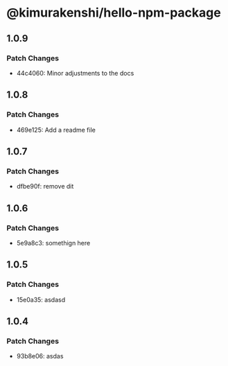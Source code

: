 # @kimurakenshi/hello-npm-package

## 1.0.9

### Patch Changes

- 44c4060: Minor adjustments to the docs

## 1.0.8

### Patch Changes

- 469e125: Add a readme file

## 1.0.7

### Patch Changes

- dfbe90f: remove dit

## 1.0.6

### Patch Changes

- 5e9a8c3: somethign here

## 1.0.5

### Patch Changes

- 15e0a35: asdasd

## 1.0.4

### Patch Changes

- 93b8e06: asdas

